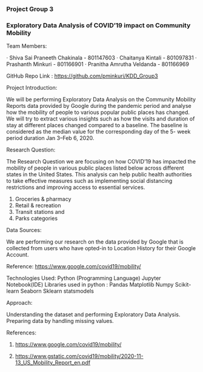 ### Project Group 3
### Exploratory Data Analysis of COVID’19 impact on Community Mobility
 
Team Members:    
 
·   	Shiva Sai Praneeth Chakinala    -     801147603
·   	Chaitanya Kintali 	          -	   801097831
·   	Prashanth Minkuri    	          -     801166901
·   	Pranitha Amrutha Veldanda       -     801166969
 
GitHub Repo Link :  https://github.com/pminkuri/KDD_Group3

 
Project Introduction:
 
We will be performing Exploratory Data Analysis on the Community Mobility Reports data provided by Google during the pandemic period and analyse how the mobility of people to various popular public places has changed. We will try to extract various insights such as how the visits and duration of stay at different places changed compared to a baseline. The baseline is considered as the median value for the corresponding day of the 5- week period duration Jan 3–Feb 6, 2020.

 
Research Question:
 
The Research Question we are focusing on how COVID’19 has impacted the mobility of people in various public places listed below across different states in the United States. This analysis can help public health authorities to take effective measures such as implementing social distancing restrictions and improving access to essential services.
 	
1. 	Groceries & pharmacy
2. 	Retail & recreation
3. 	Transit stations and
4. 	Parks categories

 
Data Sources:
 
We are performing our research on the data provided by Google that is collected from users who have opted-in to Location History for their Google Account.
 
Reference: https://www.google.com/covid19/mobility/
 
Technologies Used:
Python (Programming Language)
Jupyter Notebook(IDE)
Libraries used in python :
Pandas
Matplotlib
Numpy
Scikit-learn 
Seaborn
Sklearn
statsmodels

Approach:
 
Understanding the dataset and performing Exploratory Data Analysis. Preparing data by handling missing values.
 
 
References:  
 
1. https://www.google.com/covid19/mobility/
 
2.  https://www.gstatic.com/covid19/mobility/2020-11-13_US_Mobility_Report_en.pdf 	 

 
 
 
 

